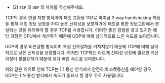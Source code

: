 - (2) `TCP` 와 `UDP` 의 차이를 작성해주세요.

TCP의 경우 연결 지향 방식이며 패킷 교환을 1대1로 하여금 3 way handshaking 과정을 통해 패킷 정보 보장을 하여 높은 신뢰성을 보장하기에 패킷을 통한 정보교환에서 분실되는 것을 유의해야 할 경우 TCP를 사용합니다. 이러한 좋은 장점을 갖고 있지만 해당 과정은 CPU에서 계산하기 때문에 UDP에 비해 상대적으로 느린 속도를 보여줍니다.

UDP의 경우 비연결형 방식이며 특정 신호절차를 거치지않기 때문에 TCP에 비해 상대적으로 낮은 신뢰성을 보장합니다. 하지만 TCP와는 다르게 신뢰성 보장에 필요한 계산과정이 불필요하기 때문에 보다 빠른 속도를 보여줍니다.

위와 같은 이유로 인해 TCP는 1:1 통신 방식에서 안전하게 소켓통신을 해야할 경우, UDP는 1:N 통신 방식에서 속도가 중요시 할 경우 주로 사용됩니다.